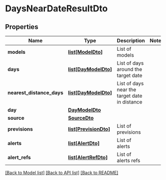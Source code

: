 # DaysNearDateResultDto

## Properties
Name | Type | Description | Notes
------------ | ------------- | ------------- | -------------
**models** | [**list[ModelDto]**](ModelDto.md) | List of models | 
**days** | [**list[DayModelDto]**](DayModelDto.md) | List of days around the target date | 
**nearest_distance_days** | [**list[DayModelDto]**](DayModelDto.md) | List of days near the target date in distance | 
**day** | [**DayModelDto**](DayModelDto.md) |  | 
**source** | [**SourceDto**](SourceDto.md) |  | 
**previsions** | [**list[PrevisionDto]**](PrevisionDto.md) | List of previsions | 
**alerts** | [**list[AlertDto]**](AlertDto.md) | List of alerts | 
**alert_refs** | [**list[AlertRefDto]**](AlertRefDto.md) | List of alerts refs | 

[[Back to Model list]](../README.md#documentation-for-models) [[Back to API list]](../README.md#documentation-for-api-endpoints) [[Back to README]](../README.md)


